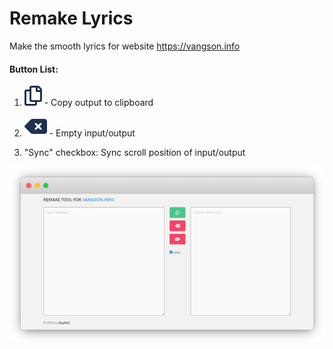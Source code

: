 # Remake Lyrics
Make the smooth lyrics for website https://vangson.info

#### Button List:

1. ![acopy](img/copy.svg) - Copy output to clipboard

2. ![delete-left](img/delete-left.svg) - Empty input/output

3. "Sync" checkbox: Sync scroll position of input/output

![capture](capture.png)
